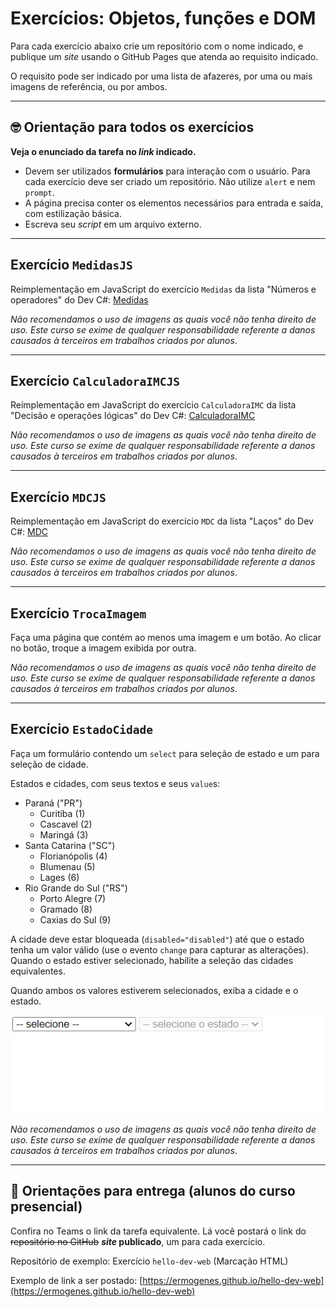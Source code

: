 # Exercícios: Objetos, funções e DOM

Para cada exercício abaixo crie um repositório com o nome indicado, e publique um _site_ usando o GitHub Pages que atenda ao requisito indicado.

O requisito pode ser indicado por uma lista de afazeres, por uma ou mais imagens de referência, ou por ambos.

---

## 🤓 Orientação para todos os exercícios

**Veja o enunciado da tarefa no _link_ indicado.**

- Devem ser utilizados **formulários** para interação com o usuário. Para cada exercício deve ser criado um repositório. Não utilize `alert` e nem `prompt`.
- A página precisa conter os elementos necessários para entrada e saída, com estilização básica.
- Escreva seu _script_ em um arquivo externo.

---

## Exercício `MedidasJS`

Reimplementação em JavaScript do exercício `Medidas` da lista "Números e operadores" do Dev C#: [Medidas](https://github.com/ermogenes/aulas-programacao-csharp/blob/master/exercises/numeros-operadores.md#exerc%C3%ADcio-medidas)

_Não recomendamos o uso de imagens as quais você não tenha direito de uso. Este curso se exime de qualquer responsabilidade referente a danos causados à terceiros em trabalhos criados por alunos_.

---

## Exercício `CalculadoraIMCJS`

Reimplementação em JavaScript do exercício `CalculadoraIMC` da lista "Decisão e operações lógicas" do Dev C#: [CalculadoraIMC](https://github.com/ermogenes/aulas-programacao-csharp/blob/master/exercises/decisao-simples.md#exerc%C3%ADcio-calculadoraimc)

_Não recomendamos o uso de imagens as quais você não tenha direito de uso. Este curso se exime de qualquer responsabilidade referente a danos causados à terceiros em trabalhos criados por alunos_.

---

## Exercício `MDCJS`

Reimplementação em JavaScript do exercício `MDC` da lista "Laços" do Dev C#: [MDC](https://github.com/ermogenes/aulas-programacao-csharp/blob/master/exercises/lacos.md#exerc%C3%ADcio-mdc)

_Não recomendamos o uso de imagens as quais você não tenha direito de uso. Este curso se exime de qualquer responsabilidade referente a danos causados à terceiros em trabalhos criados por alunos_.

---

## Exercício `TrocaImagem`

Faça uma página que contém ao menos uma imagem e um botão. Ao clicar no botão, troque a imagem exibida por outra.

_Não recomendamos o uso de imagens as quais você não tenha direito de uso. Este curso se exime de qualquer responsabilidade referente a danos causados à terceiros em trabalhos criados por alunos_.

---

## Exercício `EstadoCidade`

Faça um formulário contendo um `select` para seleção de estado e um para seleção de cidade.

Estados e cidades, com seus textos e seus `value`s:

- Paraná ("PR")
  - Curitiba (1)
  - Cascavel (2)
  - Maringá (3)
- Santa Catarina ("SC")
  - Florianópolis (4)
  - Blumenau (5)
  - Lages (6)
- Rio Grande do Sul ("RS")
  - Porto Alegre (7)
  - Gramado (8)
  - Caxias do Sul (9)

A cidade deve estar bloqueada (`disabled="disabled"`) até que o estado tenha um valor válido (use o evento `change` para capturar as alterações). Quando o estado estiver selecionado, habilite a seleção das cidades equivalentes.

Quando ambos os valores estiverem selecionados, exiba a cidade e o estado.

![](combo-001.gif)

_Não recomendamos o uso de imagens as quais você não tenha direito de uso. Este curso se exime de qualquer responsabilidade referente a danos causados à terceiros em trabalhos criados por alunos_.

---

## 🏁 Orientações para entrega (alunos do curso presencial)

Confira no Teams o link da tarefa equivalente. Lá você postará o link do ~~repositório no GitHub~~ **_site_ publicado**, um para cada exercício.

Repositório de exemplo: Exercício `hello-dev-web` (Marcação HTML)

Exemplo de link a ser postado: [https://ermogenes.github.io/hello-dev-web](https://ermogenes.github.io/hello-dev-web)
